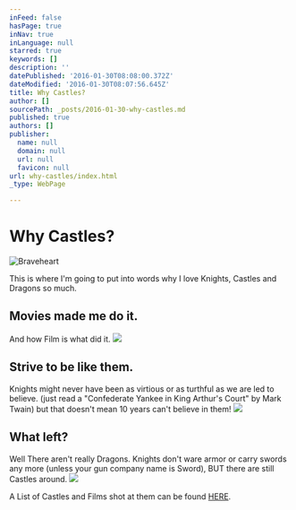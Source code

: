 ```yaml
---
inFeed: false
hasPage: true
inNav: true
inLanguage: null
starred: true
keywords: []
description: ''
datePublished: '2016-01-30T08:08:00.372Z'
dateModified: '2016-01-30T08:07:56.645Z'
title: Why Castles?
author: []
sourcePath: _posts/2016-01-30-why-castles.md
published: true
authors: []
publisher:
  name: null
  domain: null
  url: null
  favicon: null
url: why-castles/index.html
_type: WebPage

---
```

# Why Castles?
![Braveheart](https://the-grid-user-content.s3-us-west-2.amazonaws.com/b49042a6-823b-4487-bfb8-6feca09fc7a9.JPG)

This is where I'm going to put into words why I love Knights, Castles and Dragons so much. 

## Movies made me do it. 

And how Film is what did it. ![](https://the-grid-user-content.s3-us-west-2.amazonaws.com/487a0b49-9b2b-4312-a20d-38c80942355e.png)

## Strive to be like them.

Knights might never have been as virtious or as turthful as we are led to believe. (just read a "Confederate Yankee in King Arthur's Court" by Mark Twain) but that doesn't mean 10 years can't believe in them!
![](https://the-grid-user-content.s3-us-west-2.amazonaws.com/f55917a9-9aeb-46b3-93fc-67a0b334ef91.jpg)

## What left?

Well There aren't really Dragons. Knights don't ware armor or carry swords any more (unless your gun company name is Sword), BUT there are still Castles around. ![](https://the-grid-user-content.s3-us-west-2.amazonaws.com/8fbd9d95-89d4-4c90-83e7-7b8505630025.jpg)

A List of Castles and Films shot at them can be found [HERE][0].

[0]: http://www.castlesandmanorhouses.com/films.php?Order=Castles